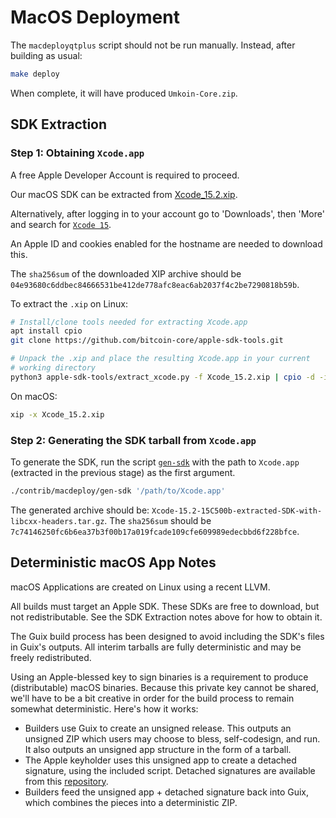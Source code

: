 # MacOS Deployment

The `macdeployqtplus` script should not be run manually. Instead, after building as usual:

```bash
make deploy
```

When complete, it will have produced `Umkoin-Core.zip`.

## SDK Extraction

### Step 1: Obtaining `Xcode.app`

A free Apple Developer Account is required to proceed.

Our macOS SDK can be extracted from
[Xcode_15.2.xip](https://download.developer.apple.com/Developer_Tools/Xcode_15.2/Xcode_15.2.xip).

Alternatively, after logging in to your account go to 'Downloads', then 'More'
and search for [`Xcode 15`](https://developer.apple.com/download/all/?q=Xcode%2015).

An Apple ID and cookies enabled for the hostname are needed to download this.

The `sha256sum` of the downloaded XIP archive should be `04e93680c6ddbec84666531be412de778afc8eac6ab2037f4c2be7290818b59b`.

To extract the `.xip` on Linux:

```bash
# Install/clone tools needed for extracting Xcode.app
apt install cpio
git clone https://github.com/bitcoin-core/apple-sdk-tools.git

# Unpack the .xip and place the resulting Xcode.app in your current
# working directory
python3 apple-sdk-tools/extract_xcode.py -f Xcode_15.2.xip | cpio -d -i
```

On macOS:

```bash
xip -x Xcode_15.2.xip
```

### Step 2: Generating the SDK tarball from `Xcode.app`

To generate the SDK, run the script [`gen-sdk`](./gen-sdk) with the
path to `Xcode.app` (extracted in the previous stage) as the first argument.

```bash
./contrib/macdeploy/gen-sdk '/path/to/Xcode.app'
```

The generated archive should be: `Xcode-15.2-15C500b-extracted-SDK-with-libcxx-headers.tar.gz`.
The `sha256sum` should be `7c74146250fc6b6ea37b3f00b17a019fcade109cfe609989edecbbd6f228bfce`.

## Deterministic macOS App Notes

macOS Applications are created on Linux using a recent LLVM.

All builds must target an Apple SDK. These SDKs are free to download, but not redistributable.
See the SDK Extraction notes above for how to obtain it.

The Guix build process has been designed to avoid including the SDK's files in Guix's outputs.
All interim tarballs are fully deterministic and may be freely redistributed.

Using an Apple-blessed key to sign binaries is a requirement to produce (distributable) macOS
binaries. Because this private key cannot be shared, we'll have to be a bit creative in order
for the build process to remain somewhat deterministic. Here's how it works:

- Builders use Guix to create an unsigned release. This outputs an unsigned ZIP which
  users may choose to bless, self-codesign, and run. It also outputs an unsigned app structure
  in the form of a tarball.
- The Apple keyholder uses this unsigned app to create a detached signature, using the
  included script. Detached signatures are available from this [repository](https://github.com/umkoin/umkoin-detached-sigs).
- Builders feed the unsigned app + detached signature back into Guix, which combines the
  pieces into a deterministic ZIP.
